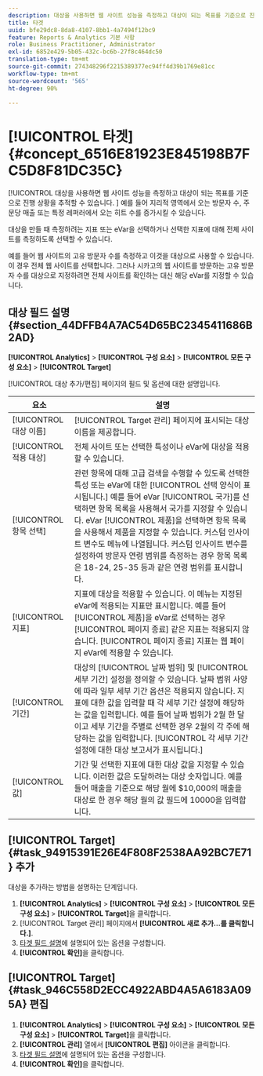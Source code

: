 ```yaml
---
description: 대상을 사용하면 웹 사이트 성능을 측정하고 대상이 되는 목표를 기준으로 진행 상황을 추적할 수 있습니다. 예를 들어 지리적 영역에서 오는 방문자 수, 주문당 매출 또는 특정 레퍼러에서 오는 히트 수를 증가시킬 수 있습니다.
title: 타겟
uuid: bfe29dc8-8da8-4107-8bb1-4a7494f12bc9
feature: Reports & Analytics 기본 사항
role: Business Practitioner, Administrator
exl-id: 6852e429-5b05-432c-bc6b-27f8c464dc50
translation-type: tm+mt
source-git-commit: 274348296f2215389377ec94ff4d39b1769e81cc
workflow-type: tm+mt
source-wordcount: '565'
ht-degree: 90%

---
```


# [!UICONTROL 타겟] {#concept_6516E81923E845198B7FC5D8F81DC35C}

[!UICONTROL 대상을 사용하면 웹 사이트 성능을 측정하고 대상이 되는 목표를 기준으로 진행 상황을 추적할 수 있습니다. ] 예를 들어 지리적 영역에서 오는 방문자 수, 주문당 매출 또는 특정 레퍼러에서 오는 히트 수를 증가시킬 수 있습니다.

대상을 만들 때 측정하려는 지표 또는 eVar을 선택하거나 선택한 지표에 대해 전체 사이트를 측정하도록 선택할 수 있습니다.

예를 들어 웹 사이트의 고유 방문자 수를 측정하고 이것을 대상으로 사용할 수 있습니다. 이 경우 전체 웹 사이트를 선택합니다. 그러나 시카고의 웹 사이트를 방문하는 고유 방문자 수를 대상으로 지정하려면 전체 사이트를 확인하는 대신 해당 eVar를 지정할 수 있습니다.

## 대상 필드 설명 {#section_44DFFB4A7AC54D65BC2345411686B2AD}

**[!UICONTROL Analytics]** >  **[!UICONTROL 구성 요소]** >  **[!UICONTROL 모든 구성 요소]** >  **[!UICONTROL Target]**

[!UICONTROL 대상 추가/편집] 페이지의 필드 및 옵션에 대한 설명입니다.

| 요소 | 설명 |
| --- | --- |
| [!UICONTROL 대상 이름] | [!UICONTROL Target 관리] 페이지에 표시되는 대상 이름을 제공합니다. |
| [!UICONTROL 적용 대상] | 전체 사이트 또는 선택한 특성이나 eVar에 대상을 적용할 수 있습니다. |
| [!UICONTROL 항목 선택] | 관련 항목에 대해 고급 검색을 수행할 수 있도록 선택한 특성 또는 eVar에 대한 [!UICONTROL 선택 양식이 표시됩니다.] 예를 들어 eVar [!UICONTROL 국가]를 선택하면 항목 목록을 사용해서 국가를 지정할 수 있습니다. eVar [!UICONTROL 제품]을 선택하면 항목 목록을 사용해서 제품을 지정할 수 있습니다. 커스텀 인사이트 변수도 메뉴에 나열됩니다. 커스텀 인사이트 변수를 설정하여 방문자 연령 범위를 측정하는 경우 항목 목록은 18-24, 25-35 등과 같은 연령 범위를 표시합니다. |
| [!UICONTROL 지표] | 지표에 대상을 적용할 수 있습니다. 이 메뉴는 지정된 eVar에 적용되는 지표만 표시합니다. 예를 들어 [!UICONTROL 제품]을 eVar로 선택하는 경우 [!UICONTROL 페이지 종료] 같은 지표는 적용되지 않습니다. [!UICONTROL 페이지 종료] 지표는 웹 페이지 eVar에 적용할 수 있습니다. |
| [!UICONTROL 기간] | 대상의 [!UICONTROL 날짜 범위] 및 [!UICONTROL 세부 기간] 설정을 정의할 수 있습니다. 날짜 범위 사양에 따라 일부 세부 기간 옵션은 적용되지 않습니다. 지표에 대한 값을 입력할 때 각 세부 기간 설정에 해당하는 값을 입력합니다. 예를 들어 날짜 범위가 2월 한 달이고 세부 기간을 주별로 선택한 경우 2월의 각 주에 해당하는 값을 입력합니다. [!UICONTROL 각 세부 기간 설정에 대한 대상 보고서가 표시됩니다.] |
| [!UICONTROL 값] | 기간 및 선택한 지표에 대한 대상 값을 지정할 수 있습니다. 이러한 값은 도달하려는 대상 숫자입니다. 예를 들어 매출을 기준으로 해당 월에 $10,000의 매출을 대상로 한 경우 해당 월의 값 필드에 10000을 입력합니다. |

## [!UICONTROL Target] {#task_94915391E26E4F808F2538AA92BC7E71} 추가

대상을 추가하는 방법을 설명하는 단계입니다.

1. **[!UICONTROL Analytics]** > **[!UICONTROL 구성 요소]** > **[!UICONTROL 모든 구성 요소]** > **[!UICONTROL Target]**&#x200B;을 클릭합니다.
1. [!UICONTROL Target 관리] 페이지에서 **[!UICONTROL 새로 추가...를 클릭합니다.]**.
1. [타겟 필드 설명](/help/analyze/reports-analytics/targets.md#section_44DFFB4A7AC54D65BC2345411686B2AD)에 설명되어 있는 옵션을 구성합니다.
1. **[!UICONTROL 확인]**&#x200B;을 클릭합니다.

## [!UICONTROL Target] {#task_946C558D2ECC4922ABD4A5A6183A095A} 편집

1. **[!UICONTROL Analytics]** > **[!UICONTROL 구성 요소]** > **[!UICONTROL 모든 구성 요소]** > **[!UICONTROL Target]**&#x200B;을 클릭합니다.
1. **[!UICONTROL 관리]** 열에서 **[!UICONTROL 편집]** 아이콘을 클릭합니다.
1. [타겟 필드 설명](/help/analyze/reports-analytics/targets.md#section_44DFFB4A7AC54D65BC2345411686B2AD)에 설명되어 있는 옵션을 구성합니다.
1. **[!UICONTROL 확인]**&#x200B;을 클릭합니다.
